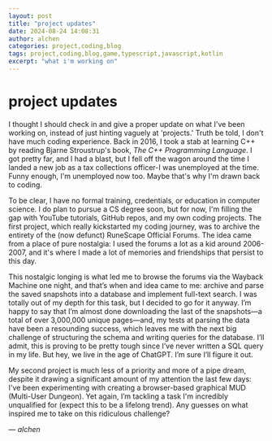 ```yaml
---
layout: post
title: "project updates"
date: 2024-08-24 14:08:31
author: alchen
categories: project,coding,blog
tags: project,coding,blog,game,typescript,javascript,kotlin
excerpt: "what i'm working on"
---
```

# project updates

I thought I should check in and give a proper update on what I've been working on, instead of just hinting vaguely at 'projects.' Truth be told, I don't have much coding experience. Back in 2016, I took a stab at learning C++ by reading Bjarne Stroustrup's book, *The C++ Programming Language*. I got pretty far, and I had a blast, but I fell off the wagon around the time I landed a new job as a tax collections officer-I was unemployed at the time. Funny enough, I'm unemployed now too. Maybe that's why I'm drawn back to coding.

To be clear, I have no formal training, credentials, or education in computer science. I do plan to pursue a CS degree soon, but for now, I'm filling the gap with YouTube tutorials, GitHub repos, and my own coding projects. The first project, which really kickstarted my coding journey, was to archive the entirety of the (now defunct) RuneScape Official Forums. The idea came from a place of pure nostalgia: I used the forums a lot as a kid around 2006-2007, and it's where I made a lot of memories and friendships that persist to this day.

This nostalgic longing is what led me to browse the forums via the Wayback Machine one night, and that’s when and idea came to me: archive and parse the saved snapshots into a database and implement full-text search. I was totally out of my depth for this task, but I decided to go for it anyway. I’m happy to say that I’m almost done downloading the last of the snapshots—a total of over 3,000,000 unique pages—and, my tests at parsing the data have been a resounding success, which leaves me with the next big challenge of structuring the schema and writing queries for the database. I’ll admit, this is proving to be pretty tough since I’ve never written a SQL query in my life. But hey, we live in the age of ChatGPT. I’m sure I’ll figure it out.

My second project is much less of a priority and more of a pipe dream, despite it drawing a significant amount of my attention the last few days: I've been experimenting with creating a browser-based graphical MUD (Multi-User Dungeon). Yet again, I’m tackling a task I'm incredibly unqualified for (expect this to be a lifelong trend). Any guesses on what inspired me to take on this ridiculous challenge?

— *alchen*
